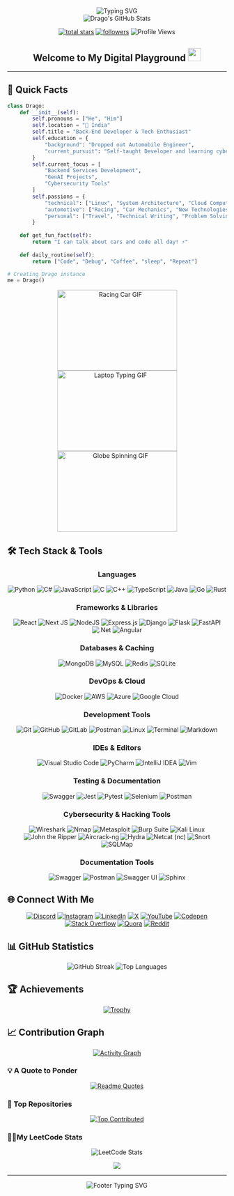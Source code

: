 <div align="center">
  <img src="https://readme-typing-svg.demolab.com?font=Fira+Code&weight=600&size=40&duration=4000&pause=1000&color=6AD3FF&center=true&vCenter=true&random=false&width=500&height=70&lines=Hi+%F0%9F%91%8B+I'm+Drago" alt="Typing SVG" />
</div>

<div align="center">
  <img src="https://github-stats-alpha.vercel.app/api?username=Drago-03&cc=22272e&tc=37BCF6&ic=fff&bc=0000" alt="Drago's GitHub Stats">
</div>

<p align="center">
  <a href="https://github.com/Drago-03?tab=repositories&sort=stargazers">
    <img alt="total stars" title="Total stars on GitHub" src="https://custom-icon-badges.demolab.com/github/stars/Drago-03?color=55960c&style=for-the-badge&labelColor=488207&logo=star"/></a>
  <a href="https://github.com/Drago-03?tab=followers">
    <img alt="followers" title="Follow me on Github" src="https://custom-icon-badges.demolab.com/github/followers/Drago-03?color=236ad3&labelColor=1155ba&style=for-the-badge&logo=person-add&label=Follow&logoColor=white"/></a>
  <img src="https://komarev.com/ghpvc/?username=Drago-03&style=for-the-badge&color=blueviolet" alt="Profile Views"/>
</p>

<div align="center">
  <h2>
    Welcome to My Digital Playground
    <img src="https://media.giphy.com/media/hvRJCLFzcasrR4ia7z/giphy.gif" width="30px"/>
  </h2>
</div>

---

<h2> 🚀 Quick Facts </h2>

```python
class Drago:
    def __init__(self):
        self.pronouns = ["He", "Him"]
        self.location = "📍 India"
        self.title = "Back-End Developer & Tech Enthusiast"
        self.education = {
            "background": "Dropped out Automobile Engineer",
            "current_pursuit": "Self-taught Developer and learning cybersecurity tools"
        }
        self.current_focus = [
            "Backend Services Development",
            "GenAI Projects",
            "Cybersecurity Tools"
        ]
        self.passions = {
            "technical": ["Linux", "System Architecture", "Cloud Computing", "Internet of Things", "Generative AI", "Machine Learning"],
            "automotive": ["Racing", "Car Mechanics", "New Technologies", "Modifications"],
            "personal": ["Travel", "Technical Writing", "Problem Solving", "Documentations"]
        }
    
    def get_fun_fact(self):
        return "I can talk about cars and code all day! ⚡"
    
    def daily_routine(self):
        return ["Code", "Debug", "Coffee", "sleep", "Repeat"]

# Creating Drago instance
me = Drago()
```

<div align="center">
  <img src="https://media0.giphy.com/media/iJDLBX5GY8niCpZYkR/source.gif" alt="Racing Car GIF" width="275" height="185"/>
  <img src="https://media.giphy.com/media/Y4ak9Ki2GZCbJxAnJD/giphy.gif" alt="Laptop Typing GIF" width="275" height="185"/>
  <img src="https://i.gifer.com/origin/89/894182626f762e66170dab57945c4b9e.gif" alt="Globe Spinning GIF" width="275" height="185"/>
</div>

## 🛠️ Tech Stack & Tools 

<div align="center">

### Languages
![Python](https://img.shields.io/badge/python-3670A0?style=for-the-badge&logo=python&logoColor=ffdd54)
![C#](https://img.shields.io/badge/c%23-%23239120.svg?style=for-the-badge&logo=c-sharp&logoColor=white)
![JavaScript](https://img.shields.io/badge/javascript-%23323330.svg?style=for-the-badge&logo=javascript&logoColor=%23F7DF1E)
![C](https://img.shields.io/badge/c-%2300599C.svg?style=for-the-badge&logo=c&logoColor=white)
![C++](https://img.shields.io/badge/c++-%2300599C.svg?style=for-the-badge&logo=c%2B%2B&logoColor=white)
![TypeScript](https://img.shields.io/badge/typescript-%23007ACC.svg?style=for-the-badge&logo=typescript&logoColor=white)
![Java](https://img.shields.io/badge/java-%23ED8B00.svg?style=for-the-badge&logo=java&logoColor=white)
![Go](https://img.shields.io/badge/go-%2300ADD8.svg?style=for-the-badge&logo=go&logoColor=white)
![Rust](https://img.shields.io/badge/rust-%23000000.svg?style=for-the-badge&logo=rust&logoColor=white)

### Frameworks & Libraries
![React](https://img.shields.io/badge/react-%2320232a.svg?style=for-the-badge&logo=react&logoColor=%2361DAFB)
![Next JS](https://img.shields.io/badge/Next-black?style=for-the-badge&logo=next.js&logoColor=white)
![NodeJS](https://img.shields.io/badge/node.js-6DA55F?style=for-the-badge&logo=node.js&logoColor=white)
![Express.js](https://img.shields.io/badge/express.js-%23404d59.svg?style=for-the-badge&logo=express&logoColor=%2361DAFB)
![Django](https://img.shields.io/badge/django-%23092E20.svg?style=for-the-badge&logo=django&logoColor=white)
![Flask](https://img.shields.io/badge/flask-%23000.svg?style=for-the-badge&logo=flask&logoColor=white)
![FastAPI](https://img.shields.io/badge/FastAPI-005571?style=for-the-badge&logo=fastapi)
![.Net](https://img.shields.io/badge/.NET-5C2D91?style=for-the-badge&logo=.net&logoColor=white)
![Angular](https://img.shields.io/badge/angular-%23DD0031.svg?style=for-the-badge&logo=angular&logoColor=white)

### Databases & Caching
![MongoDB](https://img.shields.io/badge/MongoDB-%234ea94b.svg?style=for-the-badge&logo=mongodb&logoColor=white)
![MySQL](https://img.shields.io/badge/mysql-%2300f.svg?style=for-the-badge&logo=mysql&logoColor=white)
![Redis](https://img.shields.io/badge/redis-%23DD0031.svg?style=for-the-badge&logo=redis&logoColor=white)
![SQLite](https://img.shields.io/badge/sqlite-%2307405e.svg?style=for-the-badge&logo=sqlite&logoColor=white)

### DevOps & Cloud
![Docker](https://img.shields.io/badge/docker-%230db7ed.svg?style=for-the-badge&logo=docker&logoColor=white)
![AWS](https://img.shields.io/badge/AWS-%23FF9900.svg?style=for-the-badge&logo=amazon-aws&logoColor=white)
![Azure](https://img.shields.io/badge/azure-%230072C6.svg?style=for-the-badge&logo=microsoftazure&logoColor=white)
![Google Cloud](https://img.shields.io/badge/GoogleCloud-%234285F4.svg?style=for-the-badge&logo=google-cloud&logoColor=white)

### Development Tools
![Git](https://img.shields.io/badge/git-%23F05033.svg?style=for-the-badge&logo=git&logoColor=white)
![GitHub](https://img.shields.io/badge/github-%23121011.svg?style=for-the-badge&logo=github&logoColor=white)
![GitLab](https://img.shields.io/badge/gitlab-%23181717.svg?style=for-the-badge&logo=gitlab&logoColor=white)
![Postman](https://img.shields.io/badge/Postman-FF6C37?style=for-the-badge&logo=postman&logoColor=white)
![Linux](https://img.shields.io/badge/Linux-FCC624?style=for-the-badge&logo=linux&logoColor=black)
![Terminal](https://img.shields.io/badge/Terminal-%23054020?style=for-the-badge&logo=gnu-bash&logoColor=white)
![Markdown](https://img.shields.io/badge/markdown-%23000000.svg?style=for-the-badge&logo=markdown&logoColor=white)

### IDEs & Editors
![Visual Studio Code](https://img.shields.io/badge/VS%20Code-0078d7.svg?style=for-the-badge&logo=visual-studio-code&logoColor=white)
![PyCharm](https://img.shields.io/badge/pycharm-143?style=for-the-badge&logo=pycharm&logoColor=black&color=black&labelColor=green)
![IntelliJ IDEA](https://img.shields.io/badge/IntelliJIDEA-000000.svg?style=for-the-badge&logo=intellij-idea&logoColor=white)
![Vim](https://img.shields.io/badge/VIM-%2311AB00.svg?style=for-the-badge&logo=vim&logoColor=white)

### Testing & Documentation

![Swagger](https://img.shields.io/badge/-Swagger-%23Clojure?style=for-the-badge&logo=swagger&logoColor=white)
![Jest](https://img.shields.io/badge/-jest-%23C21325?style=for-the-badge&logo=jest&logoColor=white)
![Pytest](https://img.shields.io/badge/pytest-0A9EDC?style=for-the-badge&logo=pytest&logoColor=white)
![Selenium](https://img.shields.io/badge/-selenium-%43B02A?style=for-the-badge&logo=selenium&logoColor=white)
![Postman](https://img.shields.io/badge/Postman-FF6C37?style=for-the-badge&logo=postman&logoColor=white)

### Cybersecurity & Hacking Tools

![Wireshark](https://img.shields.io/badge/wireshark-1679A7?style=for-the-badge&logo=wireshark&logoColor=white)
![Nmap](https://img.shields.io/badge/nmap-%23E95624.svg?style=for-the-badge&logo=nmap&logoColor=white)
![Metasploit](https://img.shields.io/badge/metasploit-%23E95624.svg?style=for-the-badge&logo=metasploit&logoColor=white)
![Burp Suite](https://img.shields.io/badge/burp_suite-%2384b4a5.svg?style=for-the-badge&logo=burp_suite&logoColor=black)
![Kali Linux](https://img.shields.io/badge/kali_linux-%230078D6.svg?style=for-the-badge&logo=kali-linux&logoColor=white)
![John the Ripper](https://img.shields.io/badge/john-9D2929?style=for-the-badge&logoColor=white)
![Aircrack-ng](https://img.shields.io/badge/aircrack-ng-1F62C7?style=for-the-badge&logoColor=white)
![Hydra](https://img.shields.io/badge/hydra-D83131?style=for-the-badge&logoColor=white)
![Netcat (nc)](https://img.shields.io/badge/netcat-3B6AA1?style=for-the-badge&logoColor=white)
![Snort](https://img.shields.io/badge/snort-FF4500?style=for-the-badge&logoColor=white)
![SQLMap](https://img.shields.io/badge/sqlmap-282828?style=for-the-badge&logoColor=white)

### Documentation Tools

![Swagger](https://img.shields.io/badge/-Swagger-%23Clojure?style=for-the-badge&logo=swagger&logoColor=white)
![Postman](https://img.shields.io/badge/Postman-FF6C37?style=for-the-badge&logo=postman&logoColor=white)
![Swagger UI](https://img.shields.io/badge/Swagger_UI-85EA2D?style=for-the-badge&logo=swagger&logoColor=black)
![Sphinx](https://img.shields.io/badge/sphinx-8BBB31?style=for-the-badge&logo=sphinx&logoColor=white)

</div>

## 🌐 Connect With Me

<div align="center">
  
[![Discord](https://img.shields.io/badge/Discord-%237289DA.svg?style=for-the-badge&logo=discord&logoColor=white)](https://discord.gg/drago.exe)
[![Instagram](https://img.shields.io/badge/Instagram-%23E4405F.svg?style=for-the-badge&logo=Instagram&logoColor=white)](https://instagram.com/mantejsingh_03)
[![LinkedIn](https://img.shields.io/badge/LinkedIn-%230077B5.svg?style=for-the-badge&logo=linkedin&logoColor=white)](https://linkedin.com/in/mantej-singh-a-724219288)
[![X](https://img.shields.io/badge/X-%23000000.svg?style=for-the-badge&logo=X&logoColor=white)](https://x.com/_gear_head_03_)
[![YouTube](https://img.shields.io/badge/YouTube-%23FF0000.svg?style=for-the-badge&logo=YouTube&logoColor=white)](https://youtube.com/@@dragoo0)
[![Codepen](https://img.shields.io/badge/Codepen-%23000000.svg?style=for-the-badge&logo=codepen&logoColor=white)](https://codepen.io/@Drago-03)
[![Stack Overflow](https://img.shields.io/badge/-Stackoverflow-FE7A16?style=for-the-badge&logo=stack-overflow&logoColor=white)](https://stackoverflow.com/users/15143962)
[![Quora](https://img.shields.io/badge/Quora-%23B92B27.svg?style=for-the-badge&logo=Quora&logoColor=white)](https://quora.com/profile/Drago-392)
[![Reddit](https://img.shields.io/badge/Reddit-%23FF4500.svg?style=for-the-badge&logo=Reddit&logoColor=white)](https://reddit.com/user/gear_head_03)

</div>

## 📊 GitHub Statistics

<div align="center">
    <img src="https://github-readme-streak-stats.herokuapp.com/?user=Drago-03&theme=tokyonight&hide_border=true&border_radius=10&card_width=500" alt="GitHub Streak"/>
    <img src="https://github-readme-stats.vercel.app/api/top-langs/?username=Drago-03&theme=tokyonight&hide_border=true&include_all_commits=true&count_private=true&layout=compact&border_radius=10&card_width=500" alt="Top Languages"/>
</div>

## 🏆 Achievements

<div align="center">
  
  [![Trophy](https://github-profile-trophy.vercel.app/?username=Drago-03&theme=tokyonight&no-frame=true&column=7&margin-w=15&margin-h=15)](https://github.com/Drago-03)
  
</div>

## 📈 Contribution Graph

<div align="center">
  
  [![Activity Graph](https://github-readme-activity-graph.vercel.app/graph?username=Drago-03&theme=tokyo-night&hide_border=true&radius=10&area=true&height=300)](https://github.com/Drago-03)
  
</div>

### 💡 A Quote to Ponder

<div align="center">
  
  [![Readme Quotes](https://quotes-github-readme.vercel.app/api?type=horizontal&theme=tokyonight&animation=grow_out_in)](https://github.com/Drago-03)
  
</div>

### 🌟 Top Repositories

<div align="center">
  
  [![Top Contributed](https://github-contributor-stats.vercel.app/api?username=Drago-03&limit=5&theme=tokyonight&combine_all_yearly_contributions=true&hide_border=true&border_radius=10)](https://github.com/Drago-03)
  
</div>

### 👨‍💻My LeetCode Stats
<div align="center">
  
![LeetCode Stats](https://leetcard.jacoblin.cool/drago_03?theme=dark&font=baloo&ext=activity)
  
</div>

<div align="center">
  
  <img src="https://capsule-render.vercel.app/api?type=waving&color=gradient&height=100&section=footer&animation=twinkling"/>
</div>

---

<div align="center">
  <img src="https://readme-typing-svg.demolab.com?font=Fira+Code&size=15&duration=3000&pause=1000&color=6AD3FF&center=true&vCenter=true&repeat=false&width=500&lines=Happy+Coding!+Feel+free+to+connect+and+collaborate!" alt="Footer Typing SVG" />
  
  <br>
</div>
